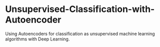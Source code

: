 # Unsupervised-Classification-with-Autoencoder
Using Autoencoders for classification as unsupervised machine learning algorithms with Deep Learning.
